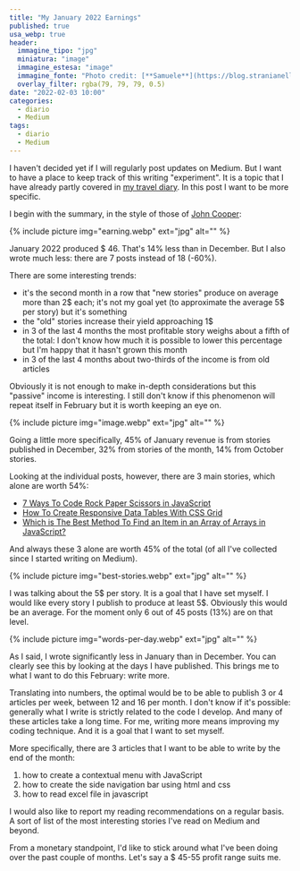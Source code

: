 ```yaml
---
title: "My January 2022 Earnings"
published: true
usa_webp: true
header:
  immagine_tipo: "jpg"
  miniatura: "image"
  immagine_estesa: "image"
  immagine_fonte: "Photo credit: [**Samuele**](https://blog.stranianelli.com/)"
  overlay_filter: rgba(79, 79, 79, 0.5)
date: "2022-02-03 10:00"
categories:
  - diario
  - Medium
tags:
  - diario
  - Medium
---
```


I haven't decided yet if I will regularly post updates on Medium. But I want to have a place to keep track of this writing "experiment". It is a topic that I have already partly covered in [my travel diary](https://el3um4s.medium.com/the-journey-of-a-programmer-january-2022-65b46994dfa1). In this post I want to be more specific.

I begin with the summary, in the style of those of [John Cooper](https://medium.com/@John_Cooper):

{% include picture img="earning.webp" ext="jpg" alt="" %}

January 2022 produced $ 46. That's 14% less than in December. But I also wrote much less: there are 7 posts instead of 18 (-60%).

There are some interesting trends:

- it's the second month in a row that "new stories" produce on average more than 2$ each; it's not my goal yet (to approximate the average 5$ per story) but it's something
- the "old" stories increase their yield approaching 1$
- in 3 of the last 4 months the most profitable story weighs about a fifth of the total: I don't know how much it is possible to lower this percentage but I'm happy that it hasn't grown this month
- in 3 of the last 4 months about two-thirds of the income is from old articles

Obviously it is not enough to make in-depth considerations but this "passive" income is interesting. I still don't know if this phenomenon will repeat itself in February but it is worth keeping an eye on.

{% include picture img="image.webp" ext="jpg" alt="" %}

Going a little more specifically, 45% of January revenue is from stories published in December, 32% from stories of the month, 14% from October stories.

Looking at the individual posts, however, there are 3 main stories, which alone are worth 54%:

- [7 Ways To Code Rock Paper Scissors in JavaScript](https://betterprogramming.pub/7-ways-to-code-rock-paper-scissors-in-javascript-4189a5e7e535)
- [How To Create Responsive Data Tables With CSS Grid](https://betterprogramming.pub/how-to-create-responsive-data-tables-with-css-grid-9e0a37394450)
- [Which is The Best Method To Find an Item in an Array of Arrays in JavaScript?](https://betterprogramming.pub/which-is-the-best-method-to-find-an-item-in-an-array-of-arrays-in-javascript-5f51589d2086)

And always these 3 alone are worth 45% of the total (of all I've collected since I started writing on Medium).

{% include picture img="best-stories.webp" ext="jpg" alt="" %}

I was talking about the 5$ per story. It is a goal that I have set myself. I would like every story I publish to produce at least 5$. Obviously this would be an average. For the moment only 6 out of 45 posts (13%) are on that level.

{% include picture img="words-per-day.webp" ext="jpg" alt="" %}

As I said, I wrote significantly less in January than in December. You can clearly see this by looking at the days I have published. This brings me to what I want to do this February: write more.

Translating into numbers, the optimal would be to be able to publish 3 or 4 articles per week, between 12 and 16 per month. I don't know if it's possible: generally what I write is strictly related to the code I develop. And many of these articles take a long time. For me, writing more means improving my coding technique. And it is a goal that I want to set myself.

More specifically, there are 3 articles that I want to be able to write by the end of the month:

1. how to create a contextual menu with JavaScript
2. how to create the side navigation bar using html and css
3. how to read excel file in javascript

I would also like to report my reading recommendations on a regular basis. A sort of list of the most interesting stories I've read on Medium and beyond.

From a monetary standpoint, I'd like to stick around what I've been doing over the past couple of months. Let's say a $ 45-55 profit range suits me.
